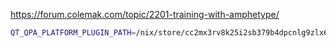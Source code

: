 https://forum.colemak.com/topic/2201-training-with-amphetype/

```bash
QT_QPA_PLATFORM_PLUGIN_PATH=/nix/store/cc2mx3rv8k25i2sb379b4dpcnlg9zlx6-qtbase-5.15.12-bin/lib/qt-5.15.12/plugins/platforms/ nix run 'np#amphetype'
```
